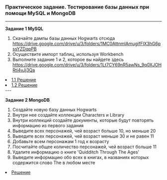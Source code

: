 ### Практическое задание. Тестирование базы данных при помощи MySQL и MongoDB
---

<p><strong> Задание 1 MySQL </strong></p>

1. Скачайте дампы базы данных Hogwarts отсюда https://drive.google.com/drive/u/3/folders/1MC0AttnmlAmugifFlX3hG6pssYZDqpPB
2. Осуществите импорт таблиц, используя Workbench
3. Выполните задание 1 и 2, которое вы найдете здесь https://drive.google.com/drive/u/3/folders/1Lt7CY69nR5awNs_9q0XJOHRti4vJj3Qa

<li>  <a href="https://docs.google.com/document/d/1ETRlIkalT3YwS5BsXbPwp9220t1gW7bP/edit?usp=drive_link"> 1.1 Решение  </a>  </li>

<li>  <a href="https://docs.google.com/document/d/1hhoIF06RB33yqflDL10uaB9qjrgUvbd_/edit?usp=drive_link"> 1.2 Решение </a>  </li>
---

<p><strong> Задание 2 MongoDB </strong></p>

1. Создайте новую базу данных Hogwarts
2. Внутри нее создайте коллекции Characters и Library
3. Внутри коллекций создайте документы, которые будут повторять информацию из первого задания
4. Выведите всех персонажей, чей возраст больше 10, но меньше 20 
5. Выведите всех персонажей, чей возраст меньше 30 и не равен 11
6. Добавьте всем персонажам 1 год к возрасту
7. Посчитайте общее количество персонажей, чей возраст больше 11
8. Удалите информацию о книге 'Quidditch Through The Ages'
9. Выведите информацию обо всех в книгах, в названиях которых содержится слово The в любом месте

<li>  <a href="https://docs.google.com/document/d/16PIyeXkKDhp6BPgx8GJ0QP_nDwh498XV/edit?usp=drive_link"> Решение </a>  </li>